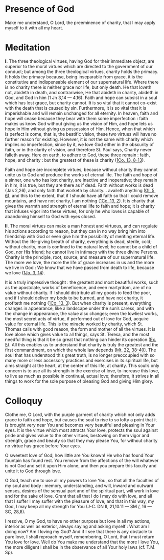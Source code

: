 # Presence of God

Make me understand, O Lord, the preeminence of charity, that I may apply myself to it with all my heart.

# Meditation

**I.** The three theological virtues, having God for their immediate object, are superior to the moral virtues which are directed to the government of our conduct; but among the three theological virtues, charity holds the primacy. It holds the primacy because, being inseparable from grace, it is the constitutive and indispensable element of our supernatural life. Where there is no charity there is neither grace nor life, but only death. He that loveth not, abideth in death, and contrariwise, He that abideth in charity, abideth in God, and God in him (1 Jn 3,14 — 4,16). Faith and hope can subsist in a soul which has lost grace, but charity cannot. It is so vital that it cannot co-exist with the death that is caused by sin. Furthermore, it is so vital that it is imperishable and will remain unchanged for all eternity. In heaven, faith and hope will cease because they bear with them some imperfection : faith makes us know God without giving us the vision of Him, and hope lets us hope in Him without giving us possession of Him. Hence, when that which is perfect is come, that is, the beatific vision, these two virtues will have no further reason for existing. However, it is not the same with charity which implies no imperfection, since by it, we love God either in the obscurity of faith, or in the clarity of vision, and therefore St. Paul says, Charity never falleth away. Here on earth, to adhere to God, these three remain : faith, hope, and charity : but the greatest of these is charity ([1Co. 13, 8-13](https://vulgata.online/bible/1Co.13?ed=DR2&vfn=DR2.1Co.13.8-13:vs)).

Faith and hope are incomplete virtues, because without charity they cannot unite us to God and produce the works of eternal life. The faith and hope of a sinner, one who has lost charity, are inactive and inoperative; they remain in him, it is true, but they are there as if dead. Faith without works is dead (Jas 2,26), and only faith that worketh by charity... availeth anything ([Gl. 5, 6](https://vulgata.online/bible/Gl.5?ed=DR2&vfn=DR2.Gl.5.6:vs)), and this to the extent, that if I should have all faith so that I could remove mountains, and have not charity, I am nothing ([1Co. 13, 2](https://vulgata.online/bible/1Co.13?ed=DR2&vfn=DR2.1Co.13.2:vs)). It is charity that gives the warmth and strength of eternal life to faith and hope; it is charity that infuses vigor into these virtues, for only he who loves is capable of abandoning himself to God with eyes closed.

**II.** The moral virtues can make a man honest and virtuous, and can regulate his actions according to reason, but they can in no way bring him into friendship with God or even give him the possibility of meriting eternal life. Without the life-giving breath of charity, everything is dead, sterile, cold; without charity, man is confined to the natural level; he cannot be a child of God, nor His friend; he cannot live in intimacy with the three divine Persons. Charity is the principle, root, source, and measure of our supernatural life. The more we love, the more the life of grace increases in us and the more we live in God : We know that we have passed from death to life, because we love ([1Jo. 3, 14](https://vulgata.online/bible/1Jo.3?ed=DR2&vfn=DR2.1Jo.3.14:vs)).

It is a truly impressive thought : the greatest and most beautiful works, such as the apostolate, works of beneficence, and even martyrdom, are of no value without charity. If I should distribute all my goods to feed the poor, and if I should deliver my body to be burned, and have not charity, it profiteth me nothing ([1Co. 13, 3](https://vulgata.online/bible/1Co.13?ed=DR2&vfn=DR2.1Co.13.3:vs)). But when charity is present, everything changes in appearance, like a landscape under the sun’s caress, and with the change in appearance, the value also changes; even the lowliest works, the most secret acts of virtue, if performed out of love for God, acquire value for eternal life. This is the miracle worked by charity, which St. Thomas calls with good reason, the form and mother of all the virtues. It is love alone which gives value to all things, says St. Teresa, and the most needful thing is that it be so great that nothing can hinder its operation ([Ex. 5](https://vulgata.online/bible/Ex.5)). All this enables us to understand that charity is truly the greatest and the first commandment, on which the whole law depends ([Mt. 22, 38-40](https://vulgata.online/bible/Mt.22?ed=DR2&vfn=DR2.Mt.22.38-40:vs)). The soul that has understood this great truth, is no longer preoccupied with so many more or less accessory practices and exercises in its spiritual life, but aims straight at the heart, at the center of this life, at charity. This soul’s only concern is to use all its strength in the exercise of love, to increase this love, to live as much as possible in continual, actual love; therefore, it strives in all things to work for the sole purpose of pleasing God and giving Him glory.

# Colloquy

Clothe me, O Lord, with the purple garment of charity which not only adds grace to faith and hope, but causes the soul to rise to so lofty a point that it is brought very near You and becomes very beautiful and pleasing in Your eyes. It is the virtue which most attracts Your love, protects the soul against pride and gives value to the other virtues, bestowing on them vigor and strength, grace and beauty so that they may please You, for without charity no virtue has grace before Your eyes.

O sweetest love of God, how little are You known! He who has found Your fountain has found rest. You remove from the affections of the will whatever is not God and set it upon Him alone, and then you prepare this faculty and unite it to God through love.

O God, teach me to use all my powers to love You, so that all the faculties of my soul and body : memory, understanding, and will, inward and outward senses, desires of the sensual part and of the spiritual part, will work in love and for the sake of love. Grant that all that I do I may do with love, and all that I suffer I may suffer with the pleasure of love, and that in this way, my God, I may keep all my strength for You (J-C. DN II, 21,10.11 — SM /, 16 — SC, 28,8).

I resolve, O my God, to have no other purpose but love in all my actions, interior as well as exterior, always saying and asking myself : What am I doing now? Am I loving my God? And if I see that there is any obstacle to pure love, I shall reproach myself, remembering, O Lord, that I must return You love for love. Well do You make me understand that the more I love You, the more diligent I shall be in the observance of all Your holy laws (cf. T.M. Sp).

